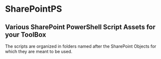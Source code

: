 # SharePointPS
## Various SharePoint PowerShell Script Assets for your ToolBox
The scripts are organized in folders named after the SharePoint Objects for which they are meant to be used.
